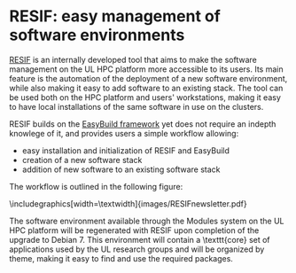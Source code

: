 # RESIF: easy management of software environments

[RESIF](http://resif-pypi.readthedocs.org/en/latest/) is an internally developed tool that aims to make the software management on the UL HPC platform more accessible to its users. Its main feature is the automation of the deployment of a new software environment, while also making it easy to add software to an existing stack. The tool can be used both on the HPC platform and users' workstations, making it easy to have local installations of the same software in use on the clusters.

RESIF builds on the [EasyBuild framework](http://hpcugent.github.io/easybuild/) yet does not require an indepth knowlege of it, and provides users a simple workflow allowing:

- easy installation and initialization of RESIF and EasyBuild
- creation of a new software stack
- addition of new software to an existing software stack

The workflow is outlined in the following figure:

\includegraphics[width=\textwidth]{images/RESIFnewsletter.pdf}

The software environment available through the Modules system on the UL HPC platform will be regenerated with RESIF upon completion of the upgrade to Debian 7.
This environment will contain a \texttt{core} set of applications used by the UL research groups and will be organized by theme, making it easy to find and use
the required packages.
